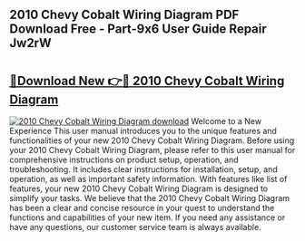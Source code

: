 ## 2010 Chevy Cobalt Wiring Diagram PDF Download Free - Part-9x6 User Guide Repair Jw2rW

# <h2><a href="http://dfn12wp.blite.top/?on=2010+Chevy+Cobalt+Wiring+Diagram">🔗Download New 👉🔴 2010 Chevy Cobalt Wiring Diagram</a></h2>

[![2010 Chevy Cobalt Wiring Diagram download](https://i.imgur.com/lujVjoI.png)](http://dfn12wp.blite.top/?on=2010+Chevy+Cobalt+Wiring+Diagram)
Welcome to a New Experience This user manual introduces you to the unique features and functionalities of your new 2010 Chevy Cobalt Wiring Diagram. Before using your 2010 Chevy Cobalt Wiring Diagram, please refer to this user manual for comprehensive instructions on product setup, operation, and troubleshooting. It includes clear instructions for installation, setup, and operation, as well as important safety information. With features like list of features, your new 2010 Chevy Cobalt Wiring Diagram is designed to simplify your tasks. We believe that the 2010 Chevy Cobalt Wiring Diagram has been a clear and concise resource in your quest to understand the functions and capabilities of your new item. If you need any assistance or have any questions, our customer service team is always available.
